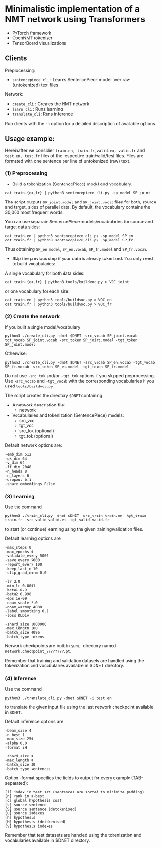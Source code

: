 # Minimalistic implementation of a NMT network using Transformers

* PyTorch framework
* OpenNMT tokenizer
* TensorBoard visualizations

## Clients

Preprocessing:
* `sentencepiece_cli` : Learns SentencePiece model over raw (untokenized) text files

Network:
* `create_cli` : Creates the NMT network
* `learn_cli` : Runs learning 
* `translate_cli`: Runs inference

Run clients with the -h option for a detailed description of available options.

## Usage example:

Hereinafter we considier `train.en, train.fr`, `valid.en, valid.fr` and `test.en, test.fr` files of the respective train/valid/test files.
Files are formated with one sentence per line of untokenized (raw) text. 

### (1) Preprocessing

* Build a tokenization (SentencePiece) model and vocabulary:
```
cat train.{en,fr} | python3 sentencepiece_cli.py -sp_model SP_joint
```
The script outputs `SP_joint.model` and `SP_joint.vocab` files for both, source and target, sides of parallel data. 
By default, the vocabulary contains the 30,000 most frequent words.

You can use separate SentencePiece models/vocabularies for source and target data sides:
```
cat train.en | python3 sentencepiece_cli.py -sp_model SP_en
cat train.fr | python3 sentencepiece_cli.py -sp_model SP_fr
```

Thus obtaining `SP_en.model`, `SP_en.vocab`, `SP_fr.model` and `SP_fr.vocab`.

* Skip the previous step if your data is already tokenized. You only need to build vocabularies:

A single vocabulary for both data sides:
```
cat train.{en,fr} | python3 tools/buildvoc.py > VOC_joint
```
or one vocabulary for each size:
```
cat train.en | python3 tools/buildvoc.py > VOC_en
cat train.fr | python3 tools/buildvoc.py > VOC_fr
```


### (2) Create the network


If you built a single model/vocabulary:
```
python3 ./create_cli.py -dnet $DNET -src_vocab SP_joint.vocab -tgt_vocab SP_joint.vocab -src_token SP_joint.model -tgt_token SP_joint.model
```

Otherwise:
```
python3 ./create_cli.py -dnet $DNET -src_vocab SP_en.vocab -tgt_vocab SP_fr.vocab -src_token SP_en.model -tgt_token SP_fr.model
```

Do not use `-src_tok` and/or `-tgt_tok` options if you skipped preprocessing. Use `-src_vocab` and `-tgt_vocab` with the corresponding vocabularies if you used `tools/buildvoc.py`

The script creates the directory `$DNET` containing:
* A network description file: 
  * network
* Vocabularies and tokenization (SentencePiece) models:
  * src_voc
  * tgt_voc
  * src_tok (optional)
  * tgt_tok (optional)

Default network options are:
```
-emb_dim 512
-qk_dim 64
-v_dim 64
-ff_dim 2048
-n_heads 8
-n_layers 6
-dropout 0.1
-share_embeddings False
```

### (3) Learning

Use the command
```
python3 ./train_cli.py -dnet $DNET -src_train train.en -tgt_train train.fr -src_valid valid.en -tgt_valid valid.fr
```
to start (or continue) learning using the given training/validation files. 

Default learning options are
```
-max_steps 0
-max_epochs 0
-validate_every 5000
-save_every 5000
-report_every 100
-keep_last_n 10
-clip_grad_norm 0.0
```
```
-lr 2.0
-min_lr 0.0001
-beta1 0.9
-beta2 0.998
-eps 1e-09
-noam_scale 2.0
-noam_warmup 4000
-label_smoothing 0.1
-loss KLDiv
```
```
-shard_size 1000000
-max_length 100
-batch_size 4096
-batch_type tokens
```

Network checkpoints are built in `$DNET` directory named `network.checkpoint_????????.pt`.

Remember that training and validation datasets are handled using the tokenization and vocabularies available in $DNET directory.

### (4) Inference

Use the command
```
python3 ./translate_cli.py -dnet $DNET -i test.en
```
to translate the given input file using the last network checkpoint available in `$DNET`. 

Default inference options are
```
-beam_size 4
-n_best 1
-max_size 250
-alpha 0.0
-format iH
```
```
-shard_size 0
-max_length 0
-batch_size 30
-batch_type sentences
```

Option -format specifies the fields to output for every example (TAB-separated):
```
[i] index in test set (sentences are sorted to minimize padding)
[n] rank in n-best
[c] global hypothesis cost
[s] source sentence
[S] source sentence (detokenised)
[u] source indexes
[h] hypothesis
[H] hypothesis (detokenised)
[v] hypothesis indexes
```

Remember that test datasets are handled using the tokenization and vocabularies available in $DNET directory.




